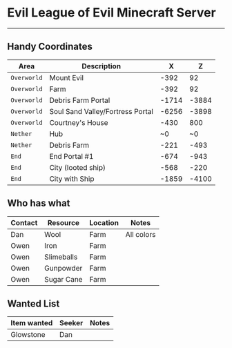 # Evil League of Evil Minecraft Server
---

## Handy Coordinates

| Area | Description | X | Z|
| ---  | --- | --- | --- |
| `Overworld`  | Mount Evil | -392 | 92 |
| `Overworld`  | Farm | -392 | 92 |
| `Overworld`  | Debris Farm Portal | -1714 | -3884 |
| `Overworld`  | Soul Sand Valley/Fortress Portal | -6256 | -3898 |
| `Overworld`  | Courtney's House | -430 | 800 |
| `Nether`  | Hub | ~0 | ~0 |
| `Nether`  | Debris Farm | -221 | -493 |
| `End` |End Portal #1| -674 | -943 |
| `End` |City (looted ship)| -568 | -220 |
| `End` |City with Ship | -1859 | -4100 |

## Who has what

| Contact | Resource | Location | Notes |
| ---  | --- | --- | --- |
| Dan | Wool | Farm | All colors|
| Owen | Iron | Farm |  |
| Owen | Slimeballs | Farm |  |
| Owen | Gunpowder | Farm |  |
| Owen | Sugar Cane | Farm |  |

## Wanted List

| Item wanted | Seeker | Notes |
| ---  | --- | --- |
| Glowstone | Dan | |